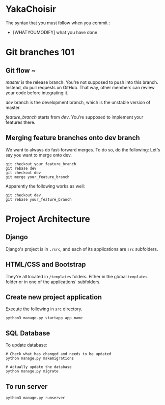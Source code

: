 # YakaChoisir

The syntax that you must follow when you commit :
  - [WHATYOUMODIFY] what you have done

# Git branches 101

## Git flow ~

*master* is the release branch. You're not supposed to push into this branch.
Instead, do pull requests on GitHub. That way, other members can review your
code before integrating it.

*dev* branch is the development branch, which is the unstable version of
master.

*feature_branch* starts from *dev*. You're supposed to implement your features
there.

## Merging feature branches onto dev branch

We want to always do fast-forward merges. To do so, do the following:
Let's say you want to merge onto dev.
```
git checkout your_feature_branch
git rebase dev
git checkout dev
git merge your_feature_branch
```
Apparently the following works as well:
```
git checkout dev
git rebase your_feature_branch
```

# Project Architecture

## Django

Django's project is in `./src`, and each of its applications are `src`
subfolders.

## HTML/CSS and Bootstrap

They're all located in `/templates` folders. Either in the global `templates`
folder or in one of the applications' subfolders.

## Create new project application

Execute the following in `src` directory.

```
python3 manage.py startapp app_name
```

## SQL Database

To update database:

```
# Check what has changed and needs to be updated
python manage.py makemigrations

# Actually update the database
python manage.py migrate
```

## To run server

```
python3 manage.py runserver
```
